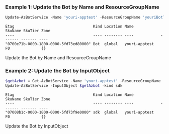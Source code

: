 ### Example 1: Update the Bot by Name and ResourceGroupName
```powershell
Update-AzBotService -Name 'youri-apptest' -ResourceGroupName 'youriBotTest' -kind Bot
```
```output
Etag                                   Kind Location Name            SkuName SkuTier Zone
----                                   ---- -------- ----            ------- ------- ----
"0700e71b-0000-1800-0000-5fd73ed80000" Bot  global   youri-apptest   F0              {}
```

Update the Bot by Name and ResourceGroupName

### Example 2: Update the Bot by InputObject
```powershell
$getAzbot = Get-AzBotService -Name 'youri-apptest' -ResourceGroupName 'youriBotTest'
Update-AzBotService -InputObject $getAzbot -kind sdk
```
```output
Etag                                   Kind Location Name            SkuName SkuTier Zone
----                                   ---- -------- ----            ------- ------- ----
"07008b1c-0000-1800-0000-5fd73f9e0000" sdk  global   youri-apptest   F0              {}
```

Update the Bot by InputObject

